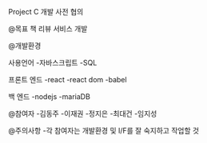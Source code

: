 Project C 개발 사전 협의

@목표
책 리뷰 서비스 개발


@개발환경

사용언어
-자바스크립트
-SQL


프론트 엔드
-react
-react dom
-babel


백 엔드
-nodejs
-mariaDB


@참여자
-김동주
-이재권
-정지은
-최대건
-임지성



@주의사항
-각 참여자는 개발환경 및 I/F를 잘 숙지하고 작업할 것

